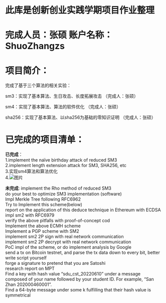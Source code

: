# 此库是创新创业实践学期项目作业整理

# 完成人员：张硕 账户名称：ShuoZhangzs

# 项目简介：

完成了基于三个算法的相关实验：

sm3：实现了基本算法、生日攻击、长度拓展攻击 （完成人：张硕）

sm4：实现了基本算法、算法的软件优化 （完成人：张硕）

sha256：实现了基本算法、以sha256为基础的零知识证明 （完成人：张硕）

# 已完成的项目清单：

__已完成__：  
1.implement the naïve birthday attack of reduced SM3  
2.implement length extension attack for SM3, SHA256, etc  
3.实现sm4算法和算法优化  
4.![图片](https://user-images.githubusercontent.com/105595225/181898337-b1586e2d-f224-44c9-8cd7-21c731781fd0.png)  

__未完成__:
implement the Rho method of reduced SM3  
do your best to optimize SM3 implementation (software)  
Impl Merkle Tree following RFC6962  
Try to Implement this scheme(below)  
report on the application of this deduce technique in Ethereum with ECDSA  
impl sm2 with RFC6979  
verify the above pitfalls with proof-of-concept cod  
Implement the above ECMH scheme  
Implement a PGP scheme with SM2  
implement sm2 2P sign with real network communication  
implement sm2 2P decrypt with real network communication  
PoC impl of the scheme, or do implement analysis by Google  
send a tx on Bitcoin testnet, and parse the tx data down to every bit, better write script yourself  
forge a signature to pretend that you are Satoshi  
research report on MPT  
Find a key with hash value “sdu_cst_20220610” under a message composed of your name followed by your student ID. For example, “San Zhan 202000460001”.  
Find a 64-byte message under some k fulfilling that their hash value is symmetrical  


